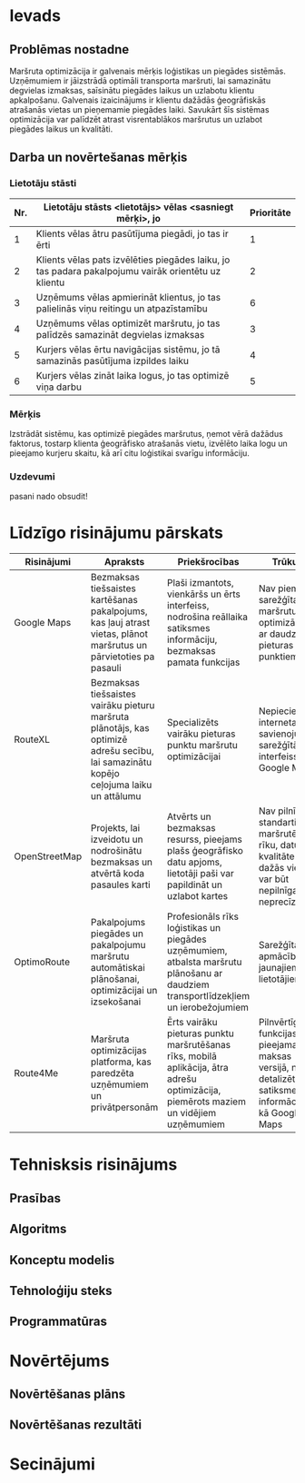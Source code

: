 ﻿# Ievads
## Problēmas nostadne
Maršruta optimizācija ir galvenais mērķis loģistikas un piegādes sistēmās. Uzņēmumiem ir jāizstrādā optimāli transporta maršruti, lai samazinātu degvielas izmaksas, saīsinātu piegādes laikus un uzlabotu klientu apkalpošanu. Galvenais izaicinājums ir klientu dažādās ģeogrāfiskās atrašanās vietas un pieņemamie piegādes laiki. Savukārt šīs sistēmas optimizācija var palīdzēt atrast visrentablākos maršrutus un uzlabot piegādes laikus un kvalitāti.
## Darba un novērtešanas mērķis
### Lietotāju stāsti
| Nr.   | Lietotāju stāsts <lietotājs> vēlas <sasniegt mērķi>, jo <ieguvums>   | Prioritāte |
|--------------|----------------|--------------------|
|1|Klients vēlas ātru pasūtījuma piegādi, jo tas ir ērti|1
|2|Klients vēlas pats izvēlēties piegādes laiku, jo tas padara pakalpojumu vairāk orientētu uz klientu|2
|3|Uzņēmums vēlas apmierināt klientus, jo tas palielinās viņu reitingu un atpazīstamību|6
|4|Uzņēmums vēlas optimizēt maršrutu, jo tas palīdzēs samazināt degvielas izmaksas|3
|5|Kurjers vēlas ērtu navigācijas sistēmu, jo tā samazinās pasūtījuma izpildes laiku|4
|6|Kurjers vēlas zināt laika logus, jo tas optimizē viņa darbu|5
### Mērķis 
Izstrādāt sistēmu, kas optimizē piegādes maršrutus, ņemot vērā dažādus faktorus, tostarp klienta ģeogrāfisko atrašanās vietu, izvēlēto laika logu un pieejamo kurjeru skaitu, kā arī citu loģistikai svarīgu informāciju.
### Uzdevumi 
pasani nado obsudit!
# Līdzīgo risinājumu pārskats
| Risinājumi   | Apraksts   | Priekšrocības  | Trūkumi |
|--------------|----------------|--------------------|--------------|
Google Maps|Bezmaksas tiešsaistes kartēšanas pakalpojums, kas ļauj atrast vietas, plānot maršrutus un pārvietoties pa pasauli|Plaši izmantots, vienkāršs un ērts interfeiss, nodrošina reāllaika satiksmes informāciju, bezmaksas pamata funkcijas|Nav piemērots sarežģītai maršrutu optimizācijai ar daudziem pieturas punktiem|
RouteXL|Bezmaksas tiešsaistes vairāku pieturu maršruta plānotājs, kas optimizē adrešu secību, lai samazinātu kopējo ceļojuma laiku un attālumu|Specializēts vairāku pieturas punktu maršrutu optimizācijai|Nepieciešams interneta savienojums, sarežģītāks interfeiss nekā Google Maps|
OpenStreetMap|Projekts, lai izveidotu un nodrošinātu bezmaksas un atvērtā koda pasaules karti|Atvērts un bezmaksas resurss, pieejams plašs ģeogrāfisko datu apjoms, lietotāji paši var papildināt un uzlabot kartes|Nav pilnībā standartizētu maršrutēšanas rīku, datu kvalitāte dažās vietās var būt nepilnīga vai neprecīza|
OptimoRoute|Pakalpojums piegādes un pakalpojumu maršrutu automātiskai plānošanai, optimizācijai un izsekošanai|Profesionāls rīks loģistikas un piegādes uzņēmumiem, atbalsta maršrutu plānošanu ar daudziem transportlīdzekļiem un ierobežojumiem|Sarežģītāka apmācība jaunajiem lietotājiem|
Route4Me|Maršruta optimizācijas platforma, kas paredzēta uzņēmumiem un privātpersonām|Ērts vairāku pieturas punktu maršrutēšanas rīks, mobilā aplikācija, ātra adrešu optimizācija, piemērots maziem un vidējiem uzņēmumiem|Pilnvērtīgās funkcijas pieejamas tikai maksas versijā, nav tik detalizētas satiksmes informācijas kā Google Maps|
# Tehnisksis risinājums

## Prasības
## Algoritms
## Konceptu modelis
## Tehnoloģiju steks

## Programmatūras

# Novērtējums
## Novērtēšanas plāns
## Novērtēšanas rezultāti

# Secinājumi